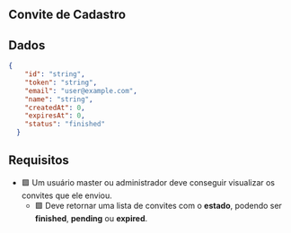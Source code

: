 ## Convite de Cadastro
## Dados
```json
{
    "id": "string",
    "token": "string",
    "email": "user@example.com",
    "name": "string",
    "createdAt": 0,
    "expiresAt": 0,
    "status": "finished"
  }
```

## Requisitos
- 🟩 Um usuário master ou administrador deve conseguir visualizar os convites que ele enviou.
    - 🟩 Deve retornar uma lista de convites com o **estado**, podendo ser **finished**, **pending** ou **expired**.